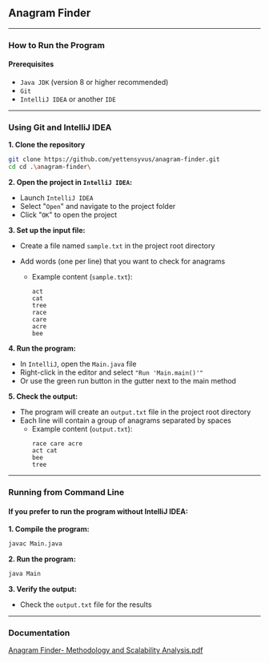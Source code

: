 ## Anagram Finder
--- 
### How to Run the Program

#### Prerequisites

- `Java JDK` (version 8 or higher recommended)
- `Git`
- `IntelliJ IDEA` or another `IDE`
--- 
### Using Git and IntelliJ IDEA

**1. Clone the repository**
```bash
git clone https://github.com/yettensyvus/anagram-finder.git
cd cd .\anagram-finder\
```

**2. Open the project in `IntelliJ IDEA`:**

- Launch `IntelliJ IDEA`
- Select "`Open`" and navigate to the project folder
- Click "`OK`" to open the project

**3. Set up the input file:**

- Create a file named `sample.txt` in the project root directory

- Add words (one per line) that you want to check for anagrams

  - Example content (`sample.txt`):
    ```text
    act
    cat
    tree
    race
    care
    acre
    bee
    ```

**4. Run the program:**

- In `IntelliJ`, open the `Main.java` file
- Right-click in the editor and select `"Run 'Main.main()'"`
- Or use the green run button in the gutter next to the main method

**5. Check the output:**

- The program will create an `output.txt` file in the project root directory
- Each line will contain a group of anagrams separated by spaces
    - Example content (`output.txt`):
      ```text
      race care acre
      act cat
      bee
      tree
      ```
--- 
### Running from Command Line

#### If you prefer to run the program without IntelliJ IDEA:

**1. Compile the program:**

```bash
javac Main.java
```
**2. Run the program:**

```bash
java Main
```
**3. Verify the output:**
- Check the `output.txt` file for the results

--- 
### Documentation

[Anagram Finder- Methodology and Scalability Analysis.pdf](https://github.com/yettensyvus/anagram-finder/blob/787dc269fdf3844521a052c70ae3377657d2571c/documentation/Anagram%20Finder-%20Methodology%20and%20Scalability%20Analysis.pdf)
